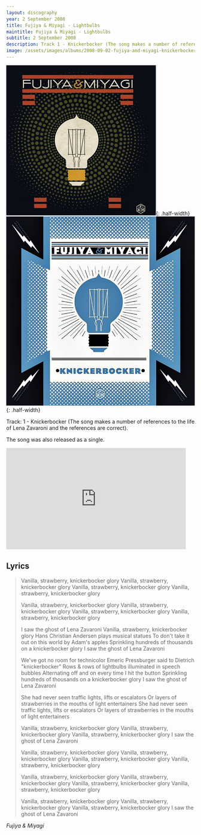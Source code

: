 ```yaml
---
layout: discography
year: 2 September 2008
title: Fujiya & Miyagi - Lightbulbs
maintitle: Fujiya & Miyagi - Lightbulbs
subtitle: 2 September 2008
description: Track 1 - Knickerbocker (The song makes a number of references to the life of Lena Zavaroni and the references are correct).
image: /assets/images/albums/2008-09-02-fujiya-and-miyagi-knickerbocker-album-cover.jpg
---
```


![Fujiya & Miyagi - Lightbulbs Album Cover](/assets/images/albums/2008-09-02-fujiya-and-miyagi-knickerbocker-album-cover.jpg "Album Cover"){: .half-width}
![Fujiya & Miyagi - Knickerbocker Single Cover](/assets/images/albums/2008-09-02-fujiya-and-miyagi-knickerbocker-single.jpg "Single Cover"){: .half-width}

Track: 1 - Knickerbocker (The song makes a number of references to the life of Lena Zavaroni and the references are correct).

The song was also released as a single.

<div class="responsive-video">
<iframe frameborder="0" width="480" height="270" src="https://www.dailymotion.com/embed/video/x2rnjy9" allowfullscreen allow="autoplay"></iframe>
</div>

## Lyrics
> Vanilla, strawberry, knickerbocker glory
> Vanilla, strawberry, knickerbocker glory
> Vanilla, strawberry, knickerbocker glory
> Vanilla, strawberry, knickerbocker glory
>
> Vanilla, strawberry, knickerbocker glory
> Vanilla, strawberry, knickerbocker glory
> Vanilla, strawberry, knickerbocker glory
> Vanilla, strawberry, knickerbocker glory
>
> I saw the ghost of Lena Zavaroni
> Vanilla, strawberry, knickerbocker glory
> Hans Christian Andersen plays musical statues
> To don't take it out on this world by Adam's apples
> Sprinkling hundreds of thousands on a knickerbocker glory
> I saw the ghost of Lena Zavaroni
>
> We've got no room for technicolor
> Emeric Pressburger said to Dietrich "knickerbocker"
> Rows &amp; rows of lightbulbs illuminated in speech bubbles
> Alternating off and on every time I hit the button
> Sprinkling hundreds of thousands on a knickerbocker glory
> I saw the ghost of Lena Zavaroni
>
> She had never seen traffic lights, lifts or escalators
> Or layers of strawberries in the mouths of light entertainers
> She had never seen traffic lights, lifts or escalators
> Or layers of strawberries in the mouths of light entertainers
>
> Vanilla, strawberry, knickerbocker glory
> Vanilla, strawberry, knickerbocker glory
> Vanilla, strawberry, knickerbocker glory
> I saw the ghost of Lena Zavaroni
>
> Vanilla, strawberry, knickerbocker glory
> Vanilla, strawberry, knickerbocker glory
> Vanilla, strawberry, knickerbocker glory
> Vanilla, strawberry, knickerbocker glory
>
> Vanilla, strawberry, knickerbocker glory
> Vanilla, strawberry, knickerbocker glory
> Vanilla, strawberry, knickerbocker glory
> Vanilla, strawberry, knickerbocker glory
>
> Vanilla, strawberry, knickerbocker glory
> Vanilla, strawberry, knickerbocker glory
> Vanilla, strawberry, knickerbocker glory
> I saw the ghost of Lena Zavaroni

<cite>Fujiya & Miyagi</cite>

